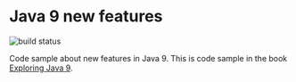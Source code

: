# Java 9 new features

![build status](https://circleci.com/gh/VividcodeIO/feature9.png)

Code sample about new features in Java 9. This is code sample in the book [Exploring Java 9](https://leanpub.com/java9).
